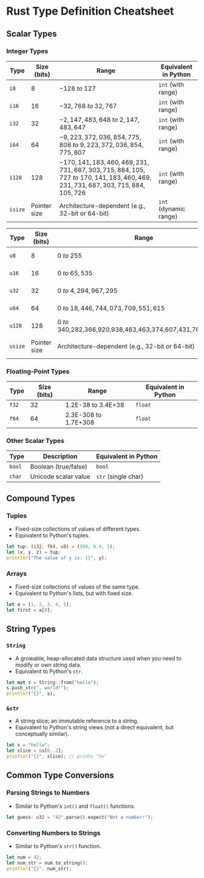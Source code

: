 
# Rust Type Definition Cheatsheet

## Scalar Types

### Integer Types

| Type    | Size (bits)  | Range                                                                                                             | Equivalent in Python  |
| ------- | ------------ | ----------------------------------------------------------------------------------------------------------------- | --------------------- |
| `i8`    | $8$          | $-128$ *to* $127$                                                                                                 | `int` (with range)    |
| `i16`   | $16$         | $-32,768$ *to* $32,767$                                                                                           | `int` (with range)    |
| `i32`   | $32$         | $-2,147,483,648$ *to* $2,147,483,647$                                                                             | `int` (with range)    |
| `i64`   | $64$         | $-9,223,372,036,854,775,808$ *to* $9,223,372,036,854,775,807$                                                     | `int` (with range)    |
| `i128`  | $128$        | $-170,141,183,460,469,231,731,687,303,715,884,105,727$ *to* $170,141,183,460,469,231,731,687,303,715,884,105,726$ | `int` (with range)    |
| `isize` | Pointer size | Architecture-dependent (e.g., 32-bit or 64-bit)                                                                   | `int` (dynamic range) |

| Type    | Size (bits)  | Range                                                        | Equivalent in Python  |
| ------- | ------------ | ------------------------------------------------------------ | --------------------- |
| `u8`    | $8$          | $0$ *to* $255$                                               | `int` (with range)    |
| `u16`   | $16$         | $0$ *to* $65,535$                                            | `int` (with range)    |
| `u32`   | $32$         | $0$ *to* $4,294,967,295$                                     | `int` (with range)    |
| `u64`   | $64$         | $0$ *to* $18,446,744,073,709,551,615$                        | `int` (with range)    |
| `u128`  | $128$        | $0$ *to* 340,282,366,920,938,463,463,374,607,431,768,211,455 | `int` (with range)    |
| `usize` | Pointer size | Architecture-dependent (e.g., 32-bit or 64-bit)              | `int` (dynamic range) |

### Floating-Point Types

| Type  | Size (bits) | Range                | Equivalent in Python |
| ----- | ----------- | -------------------- | -------------------- |
| `f32` | 32          | 1.2E-38 to 3.4E+38   | `float`              |
| `f64` | 64          | 2.3E-308 to 1.7E+308 | `float`              |

### Other Scalar Types

| Type   | Description          | Equivalent in Python |
| ------ | -------------------- | -------------------- |
| `bool` | Boolean (true/false) | `bool`               |
| `char` | Unicode scalar value | `str` (single char)  |

## Compound Types

### Tuples
- Fixed-size collections of values of different types.
- Equivalent to Python's tuples.

```rust
let tup: (i32, f64, u8) = (500, 6.4, 1);
let (x, y, z) = tup;
println!("The value of y is: {}", y);
```


### Arrays
- Fixed-size collections of values of the same type.
- Equivalent to Python's lists, but with fixed size.

```rust
let a = [1, 2, 3, 4, 5];
let first = a[0];
```

## String Types

### `String`
- A growable, heap-allocated data structure used when you need to modify or own string data.
- Equivalent to Python's `str`.

```rust
let mut s = String::from("hello");
s.push_str(", world!");
println!("{}", s);
```

### `&str`
- A string slice; an immutable reference to a string.
- Equivalent to Python's string views (not a direct equivalent, but conceptually similar).

```rust
let s = "hello";
let slice = &s[0..2];
println!("{}", slice); // prints "he"
```

## Common Type Conversions

### Parsing Strings to Numbers
- Similar to Python's `int()` and `float()` functions.

```rust
let guess: u32 = "42".parse().expect("Not a number!");
```

### Converting Numbers to Strings
- Similar to Python's `str()` function.

```rust
let num = 42;
let num_str = num.to_string();
println!("{}", num_str);
```

